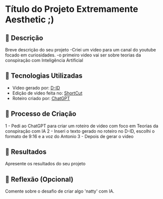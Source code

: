 # Título do Projeto Extremamente Aesthetic ;)

## 📒 Descrição
Breve descrição do seu projeto
-Criei um video para um canal do youtube focado em curiosidades.
-o primeiro video vai ser sobre teorias da conspiração com Inteligência Artificial
## 🤖 Tecnologias Utilizadas
- Video gerado por: [D-ID](https://studio.d-id.com/)
- Edição de video feita no: [ShortCut](https://shotcut.org/)
- Roteiro criado por: [ChatGPT](https://chatgpt.com/?oai-dm=1)
## 🧐 Processo de Criação
1 - Pedi ao ChatGPT para criar um roteiro de video com foco em Teorias da conspiração com IA
2 - Inseri o texto gerado no roteiro no D-ID, escolhi o formato de 9:16 e a voz do Antonio
3 - Depois de gerar o video

## 🚀 Resultados
Apresente os resultados do seu projeto

## 💭 Reflexão (Opcional)
Comente sobre o desafio de criar algo 'natty' com IA.
